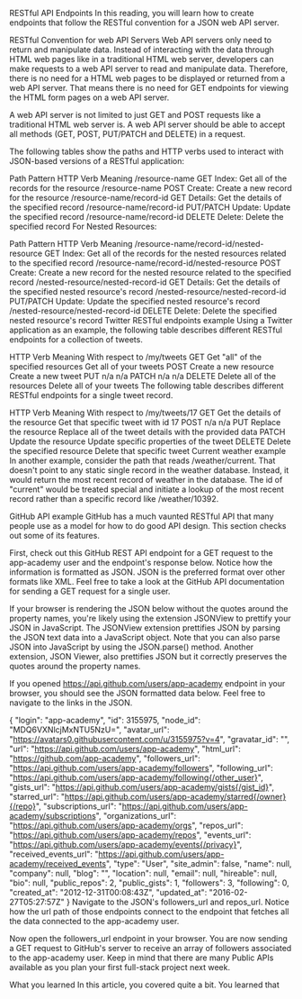 RESTful API Endpoints
In this reading, you will learn how to create endpoints that follow the RESTful convention for a JSON web API server.

RESTful Convention for web API Servers
Web API servers only need to return and manipulate data. Instead of interacting with the data through HTML web pages like in a traditional HTML web server, developers can make requests to a web API server to read and manipulate data. Therefore, there is no need for a HTML web pages to be displayed or returned from a web API server. That means there is no need for GET endpoints for viewing the HTML form pages on a web API server.

A web API server is not limited to just GET and POST requests like a traditional HTML web server is. A web API server should be able to accept all methods (GET, POST, PUT/PATCH and DELETE) in a request.

The following tables show the paths and HTTP verbs used to interact with JSON-based versions of a RESTful application:

Path Pattern	HTTP Verb	Meaning
/resource-name	GET	Index: Get all of the records for the resource
/resource-name	POST	Create: Create a new record for the resource
/resource-name/record-id	GET	Details: Get the details of the specified record
/resource-name/record-id	PUT/PATCH	Update: Update the specified record
/resource-name/record-id	DELETE	Delete: Delete the specified record
For Nested Resources:

Path Pattern	HTTP Verb	Meaning
/resource-name/record-id/nested-resource	GET	Index: Get all of the records for the nested resources related to the specified record
/resource-name/record-id/nested-resource	POST	Create: Create a new record for the nested resource related to the specified record
/nested-resource/nested-record-id	GET	Details: Get the details of the specified nested resource's record
/nested-resource/nested-record-id	PUT/PATCH	Update: Update the specified nested resource's record
/nested-resource/nested-record-id	DELETE	Delete: Delete the specified nested resource's record
Twitter RESTful endpoints example
Using a Twitter application as an example, the following table describes different RESTful endpoints for a collection of tweets.

HTTP Verb	Meaning	With respect to /my/tweets
GET	Get "all" of the specified resources	Get all of your tweets
POST	Create a new resource	Create a new tweet
PUT	n/a	n/a
PATCH	n/a	n/a
DELETE	Delete all of the resources	Delete all of your tweets
The following table describes different RESTful endpoints for a single tweet record.

HTTP Verb	Meaning	With respect to /my/tweets/17
GET	Get the details of the resource	Get that specific tweet with id 17
POST	n/a	n/a
PUT	Replace the resource	Replace all of the tweet details with the provided data
PATCH	Update the resource	Update specific properties of the tweet
DELETE	Delete the specified resource	Delete that specific tweet
Current weather example
In another example, consider the path that reads /weather/current. That doesn't point to any static single record in the weather database. Instead, it would return the most recent record of weather in the database. The id of "current" would be treated special and initiate a lookup of the most recent record rather than a specific record like /weather/10392.

GitHub API example
GitHub has a much vaunted RESTful API that many people use as a model for how to do good API design. This section checks out some of its features.

First, check out this GitHub REST API endpoint for a GET request to the app-academy user and the endpoint's response below. Notice how the information is formatted as JSON. JSON is the preferred format over other formats like XML. Feel free to take a look at the GitHub API documentation for sending a GET request for a single user.

If your browser is rendering the JSON below without the quotes around the property names, you're likely using the extension JSONView to prettify your JSON in JavaScript. The JSONView extension prettifies JSON by parsing the JSON text data into a JavaScript object. Note that you can also parse JSON into JavaScript by using the JSON.parse() method. Another extension, JSON Viewer, also prettifies JSON but it correctly preserves the quotes around the property names.

If you opened https://api.github.com/users/app-academy endpoint in your browser, you should see the JSON formatted data below. Feel free to navigate to the links in the JSON.

{
  "login": "app-academy",
  "id": 3155975,
  "node_id": "MDQ6VXNlcjMxNTU5NzU=",
  "avatar_url": "https://avatars0.githubusercontent.com/u/3155975?v=4",
  "gravatar_id": "",
  "url": "https://api.github.com/users/app-academy",
  "html_url": "https://github.com/app-academy",
  "followers_url": "https://api.github.com/users/app-academy/followers",
  "following_url": "https://api.github.com/users/app-academy/following{/other_user}",
  "gists_url": "https://api.github.com/users/app-academy/gists{/gist_id}",
  "starred_url": "https://api.github.com/users/app-academy/starred{/owner}{/repo}",
  "subscriptions_url": "https://api.github.com/users/app-academy/subscriptions",
  "organizations_url": "https://api.github.com/users/app-academy/orgs",
  "repos_url": "https://api.github.com/users/app-academy/repos",
  "events_url": "https://api.github.com/users/app-academy/events{/privacy}",
  "received_events_url": "https://api.github.com/users/app-academy/received_events",
  "type": "User",
  "site_admin": false,
  "name": null,
  "company": null,
  "blog": "",
  "location": null,
  "email": null,
  "hireable": null,
  "bio": null,
  "public_repos": 2,
  "public_gists": 1,
  "followers": 3,
  "following": 0,
  "created_at": "2012-12-31T00:08:43Z",
  "updated_at": "2016-02-27T05:27:57Z"
}
Navigate to the JSON's followers_url and repos_url. Notice how the url path of those endpoints connect to the endpoint that fetches all the data connected to the app-academy user.

Now open the followers_url endpoint in your browser. You are now sending a GET request to GitHub's server to receive an array of followers associated to the app-academy user. Keep in mind that there are many Public APIs available as you plan your first full-stack project next week.

What you learned
In this article, you covered quite a bit. You learned that